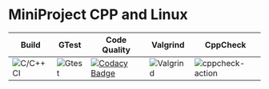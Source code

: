 # MiniProject CPP and Linux

| Build | GTest | Code Quality | Valgrind | CppCheck |
|-|-|-|-|-|
| ![C/C++ CI](https://github.com/99002460/MiniProject_CPP_and_LINUX/workflows/C/C++%20CI/badge.svg?branch=main) | ![Gtest](https://github.com/99002460/MiniProject_CPP_and_LINUX/workflows/Gtest/badge.svg?branch=main) | [![Codacy Badge](https://api.codacy.com/project/badge/Grade/d2a12fc984034719a52d2624563d0fd0)](https://app.codacy.com/gh/99002460/MiniProject_CPP_and_LINUX?utm_source=github.com&utm_medium=referral&utm_content=99002460/MiniProject_CPP_and_LINUX&utm_campaign=Badge_Grade) | ![Valgrind](https://github.com/99002460/MiniProject_CPP_and_LINUX/workflows/Valgrind/badge.svg?branch=main) | ![cppcheck-action](https://github.com/99002460/MiniProject_CPP_and_LINUX/workflows/cppcheck-action/badge.svg?branch=main) |
